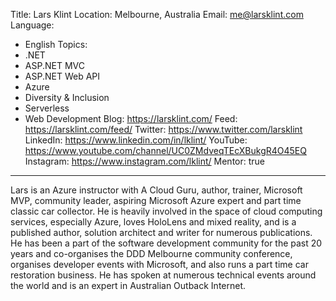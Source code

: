 Title: Lars Klint
Location: Melbourne, Australia
Email: me@larsklint.com
Language:
  - English
Topics:
  - .NET
  - ASP.NET MVC
  - ASP.NET Web API
  - Azure
  - Diversity & Inclusion
  - Serverless
  - Web Development
Blog: https://larsklint.com/
Feed: https://larsklint.com/feed/
Twitter: https://www.twitter.com/larsklint
LinkedIn: https://www.linkedin.com/in/lklint/
YouTube: https://www.youtube.com/channel/UC0ZMdveqTEcXBukgR4O45EQ
Instagram: https://www.instagram.com/lklint/
Mentor: true
---
Lars is an Azure instructor with A Cloud Guru, author, trainer, Microsoft MVP, community leader, aspiring Microsoft Azure expert and part time classic car collector. He is heavily involved in the space of cloud computing services, especially Azure, loves HoloLens and mixed reality, and is a published author, solution architect and writer for numerous publications. 
He has been a part of the software development community for the past 20 years and co-organises the DDD Melbourne community conference, organises developer events with Microsoft, and also runs a part time car restoration business. He has spoken at numerous technical events around the world and is an expert in Australian Outback Internet.
